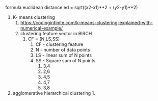 formula
	euclidean distance
		ed = sqrt((x2-x1)**2 + (y2-y1)**2)
1. K- means clustering
	1. https://codinginfinite.com/k-means-clustering-explained-with-numerical-example/
	2. clustering feature vector in BIRCH
		1. CF  = (N,LS,SS)
			1. CF - clustering feature
			2. N - number of data points
			3. LS - linear sum of N points
			4. SS - Square sum of N points
				1. 3,4
				2. 2,6
				3. 4,5
				4. 4,7
				5. 3,8 
2. agglomerative hierarchical clustering
	1. 